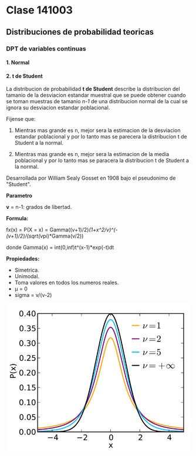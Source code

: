 # Clase 141003

## Distribuciones de probabilidad teoricas

### DPT de variables continuas

#### 1. Normal

#### 2. t de Student

La distribucion de probabilidad **t de Student** describe la distribucion del tamanio de la desviacion estandar muestral que se puede obtener cuando se toman muestras de tamanio _n-1_ de una distribucion normal de la cual se ignora su desviacion estandar poblacional.

Fijense que:

1. Mientras mas grande es n, mejor sera la estimacion de la desviacion estandar poblacional y por lo tanto mas se parecera la distribucion t de Student a la normal.

2. Mientras mas grande es n, mejor sera la estimacion de la media poblacional y por lo tanto mas se paracera la distribucion t de Student a la normal.

Desarrollada por William Sealy Gosset en 1908 bajo el pseudonimo de "Student".

**Parametro**

**v** = n-1: grados de libertad.

**Formula:**

fx(x) = P(X = x) = Gamma((v+1)/2)*(1+x^2/v)^(-(v+1)/2)/(sqrt(v*pi)*Gamma(v/2))

donde Gamma(x) = int(0,inf)t^(x-1)*exp(-t)dt

**Propiedades:**

* Simetrica.
* Unimodal.
* Toma valores en todos los numeros reales.
* µ = 0
* sigma = v/(v-2)

![image](more/t.svg)

